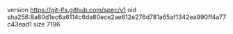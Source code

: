 version https://git-lfs.github.com/spec/v1
oid sha256:8a80d1ec6a6114c6da80ece2ae612e276d781a65af1342ea990ff4a77c43ead1
size 7196
